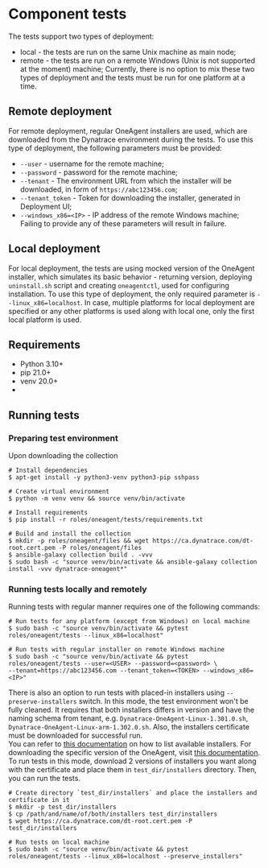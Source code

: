 # Component tests

The tests support two types of deployment:

- local - the tests are run on the same Unix machine as main node;
- remote - the tests are run on a remote Windows (Unix is not supported at the moment) machine;
  Currently, there is no option to mix these two types of deployment and the tests must be run for one platform at a time.

## Remote deployment

For remote deployment, regular OneAgent installers are used, which are downloaded from the Dynatrace environment during
the tests. To use this type of deployment, the following parameters must be provided:

- `--user` - username for the remote machine;
- `--password` - password for the remote machine;
- `--tenant` - The environment URL from which the installer will be downloaded, in form of `https://abc123456.com`;
- `--tenant_token` - Token for downloading the installer, generated in Deployment UI;
- `--windows_x86=<IP>` - IP address of the remote Windows machine;
  Failing to provide any of these parameters will result in failure.

## Local deployment

For local deployment, the tests are using mocked version of the OneAgent installer, which simulates its basic behavior -
returning version, deploying `uninstall.sh` script and creating `oneagentctl`, used for configuring installation.
To use this type of deployment, the only required parameter is `--linux_x86=localhost`. In case, multiple platforms for
local deployment are specified or any other platforms is used along with local one, only the first local platform is used.

## Requirements

- Python 3.10+
- pip 21.0+
- venv 20.0+
-

## Running tests

### Preparing test environment

Upon downloading the collection

```console
# Install dependencies
$ apt-get install -y python3-venv python3-pip sshpass

# Create virtual environment
$ python -m venv venv && source venv/bin/activate

# Install requirements
$ pip install -r roles/oneagent/tests/requirements.txt

# Build and install the collection
$ mkdir -p roles/oneagent/files && wget https://ca.dynatrace.com/dt-root.cert.pem -P roles/oneagent/files
$ ansible-galaxy collection build . -vvv
$ sudo bash -c "source venv/bin/activate && ansible-galaxy collection install -vvv dynatrace-oneagent*"
```

### Running tests locally and remotely

Running tests with regular manner requires one of the following commands:

```console
# Run tests for any platform (except from Windows) on local machine
$ sudo bash -c "source venv/bin/activate && pytest roles/oneagent/tests --linux_x86=localhost"

# Run tests with regular installer on remote Windows machine
$ sudo bash -c "source venv/bin/activate && pytest roles/oneagent/tests --user=<USER> --password=<password> \
--tenant=https://abc123456.com --tenant_token=<TOKEN> --windows_x86=<IP>"
```

There is also an option to run tests with placed-in installers using `--preserve-installers` switch.
In this mode, the test environment won't be fully cleaned. It requires that both installers differs in version and have
the naming schema from tenant, e.g. `Dynatrace-OneAgent-Linux-1.301.0.sh`, `Dynatrace-OneAgent-Linux-arm-1.302.0.sh`.
Also, the installers certificate must be downloaded for successful run. </br>
You can refer to [this documentation](https://docs.dynatrace.com/docs/shortlink/api-deployment-get-versions) on how to
list available installers.
For downloading the specific version of the OneAgent, visit
[this documentation](https://docs.dynatrace.com/docs/shortlink/api-deployment-get-oneagent-version). </br>
To run tests in this mode, download 2 versions of installers you want along with the certificate and place them in
`test_dir/installers` directory. Then, you can run the tests.

```console
# Create directory `test_dir/installers` and place the installers and certificate in it
$ mkdir -p test_dir/installers
$ cp /path/and/name/of/both/installers test_dir/installers
$ wget https://ca.dynatrace.com/dt-root.cert.pem -P test_dir/installers

# Run tests on local machine
$ sudo bash -c "source venv/bin/activate && pytest roles/oneagent/tests --linux_x86=localhost --preserve_installers"
```
